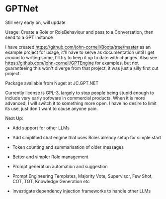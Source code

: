 # GPTNet
Still very early on, will update

Usage: Create a Role or RoleBehaviour and pass to a Conversation, then send to a GPT instance

I have created https://github.com/john-cornell/Boots/tree/master as an example project for usage, it'll have to serve as documentation until I get around to writing some, I'll try to keep it up to date with changes. Also see https://github.com/john-cornell/GPTEngine for examples, but not guaranteeing this won't diverge from that project, it was just a silly first cut project.

Package available from Nuget at JC.GPT.NET

Currently license is GPL-3, largely to stop people being stupid enough to include very early software in commercial products. When it is more advanced, I will switch it to something more open. I have no desire to limit its use, just don't want to cause anyone pain.

Next Up:
* Add support for other LLMs

* Add simplified chat engine that uses Roles already setup for simple start

* Token counting and summarisation of older messages

* Better and simpler Role management

* Prompt generation automation and suggestion

* Prompt Engineering Templates, Majority Vote, Supervisor, Few Shot, COT, TOT, Knowledge Generation etc

* Investigate dependency injection frameworks to handle other LLMs
